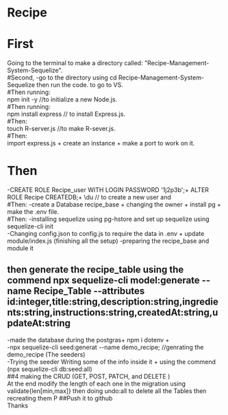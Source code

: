 # Recipe
# First
Going to the terminal to make a directory called: "Recipe-Management-System-Sequelize".                                                                             
#Second, 
-go to the directory using cd Recipe-Management-System-Sequelize then run the code. to go to VS.                                                            
#Then  running:                                                                                                                                                                          
npm init -y     //to initialize a new Node.js.                                                                                                                                                           
#Then  running:                                                                                                                                                          
npm install express             // to install Express.js.                                                                                                                                                           
#Then:                                                                                                                                                          
touch R-server.js          //to make R-sever.js.                                                                                                                                                          
#Then:                                                                                                                                                    
 import express.js  + create an instance + make a port to work on it.                                                                                                                                                          
# Then
-CREATE ROLE Recipe_user  WITH LOGIN PASSWORD '1j2p3b';+ ALTER ROLE Recipe CREATEDB;+ \du        // to create a new user and                            
#Then: 
-create a Database recipe_base + changing the owner + install pg + make the .env file.                                                                                                                                                       
#Then:
-installing sequelize using pg-hstore and set up sequelize using sequelize-cli init                                                                
-Changing config.json to config.js to require the data in .env     + update module/index.js (finishing all the setup)
 -preparing the recipe_base and module it                                    
## then generate the recipe_table using the commend npx sequelize-cli model:generate --name Recipe_Table --attributes id:integer,title:string,description:string,ingredients:string,instructions:string,createdAt:string,updateAt:string

-made the database during the postgras+ npm i dotenv +                                                                                                                                                     
-npx sequelize-cli seed:generat --name demo_recipe;    //genrating the demo_recipe (The seeders)                                                                                                                                                        
-Trying the seeder Writing some of the info inside it + using the commend (npx sequelize-cli db:seed:all)                                                                                                                                      
##4
making the CRUD (GET, POST, PATCH, and DELETE )                                                                                                                                                            
At the end modify the length of each one in the migration using validate{len[min,max]} then doing undo:all to delete all the Tables then recreating them                                                                                                                                                                                                                                                                                                          P ##Push it to github  
Thanks
